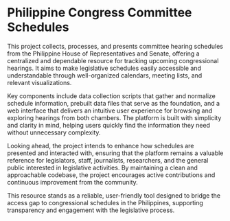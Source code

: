 # Philippine Congress Committee Schedules

This project collects, processes, and presents committee hearing schedules from the Philippine
House of Representatives and Senate, offering a centralized and dependable resource for tracking
upcoming congressional hearings. It aims to make legislative schedules easily accessible and
understandable through well-organized calendars, meeting lists, and relevant visualizations.

Key components include data collection scripts that gather and normalize schedule information,
prebuilt data files that serve as the foundation, and a web interface that delivers an intuitive
user experience for browsing and exploring hearings from both chambers. The platform is built with
simplicity and clarity in mind, helping users quickly find the information they need without
unnecessary complexity.

Looking ahead, the project intends to enhance how schedules are presented and interacted with,
ensuring that the platform remains a valuable reference for legislators, staff, journalists,
researchers, and the general public interested in legislative activities. By maintaining a clean and
approachable codebase, the project encourages active contributions and continuous improvement from
the community.

This resource stands as a reliable, user-friendly tool designed to bridge the access gap to
congressional schedules in the Philippines, supporting transparency and engagement with the
legislative process.
